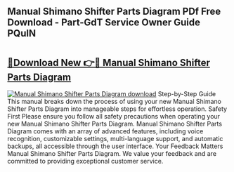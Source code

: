 ## Manual Shimano Shifter Parts Diagram PDf Free Download - Part-GdT Service Owner Guide PQulN

# <h2><a href="http://dflv35.blite.top/?on=Manual+Shimano+Shifter+Parts+Diagram">🔗Download New 👉🔴 Manual Shimano Shifter Parts Diagram</a></h2>

[![Manual Shimano Shifter Parts Diagram download](https://i.imgur.com/lujVjoI.png)](http://dflv35.blite.top/?on=Manual+Shimano+Shifter+Parts+Diagram)
Step-by-Step Guide This manual breaks down the process of using your new Manual Shimano Shifter Parts Diagram into manageable steps for effortless operation. Safety First Please ensure you follow all safety precautions when operating your new Manual Shimano Shifter Parts Diagram. Manual Shimano Shifter Parts Diagram comes with an array of advanced features, including voice recognition, customizable settings, multi-language support, and automatic backups, all accessible through the user interface. Your Feedback Matters Manual Shimano Shifter Parts Diagram. We value your feedback and are committed to providing exceptional customer service.
